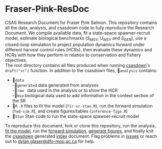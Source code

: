 # Fraser-Pink-ResDoc
CSAS Research Document for Fraser Pink Salmon. This repository contains all the data, analysis, and csasdown code to fully reproduce the Research Document. We compile available data, fit a state-space spawner-recruit model, estimate biological benchmarks ($S_{MSY}$, $U_{MSY}$ and $S_{GEN}$), use a closed-loop simulation to project population dynamics forward under different harvest control rules (HCRs), then evaluate these dynamics and HCRs with how they perform in relation to conservation and fishery objectives.  
The root directory contains all files produced when running [csasdown](https://github.com/pbs-assess/csasdown)'s `draft("sr")` function. In addition to the csasdown files, 📁`analysis` contains:  
- 📁`data`  
  -📁`generated` data generated from analyses  
  -📁`raw ` data used in the analysis or to show the HCR  
    -📁`bio` biological data used to add information in the context section of the SR     
- 📁`R` `.R` files to fit the model (`fir-sr-stan.R`), run the forward simulation (`fwd-sim.R`), and create figures/tables (`inference-figs.R`)  
- 📁`Stan` Stan code to run the state-space spawner-recruit model  

To reproduce this document, fork or clone this repository, run the analysis, [fit the model](https://github.com/Pacific-salmon-assess/FR-PK-ResDoc/blob/main/analysis/R/fit-sr-stan.R), run the [forward simulation](https://github.com/Pacific-salmon-assess/FR-PK-ResDoc/blob/main/analysis/R/fwd-sim.R), [generate figures](https://github.com/Pacific-salmon-assess/FR-PK-ResDoc/blob/main/analysis/R/inference-figs.R), and finally knit the [csasdown](https://github.com/pbs-assess/csasdown) generated [index](https://github.com/Pacific-salmon-assess/FR-PK-ResDoc/blob/main/index.Rmd) document. Flag problems in [issues](https://github.com/Pacific-salmon-assess/FR-PK-ResDoc/issues) or reach out to dylan.glaser@dfo-mpo.gc.ca for help. 

